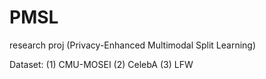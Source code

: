 # PMSL
research proj (Privacy-Enhanced Multimodal Split Learning)

Dataset:
(1) CMU-MOSEI
(2) CelebA
(3) LFW
